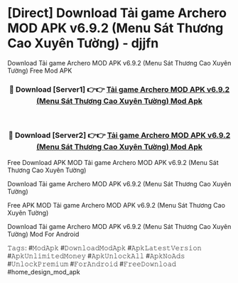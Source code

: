 # [Direct] Download Tải game Archero MOD APK v6.9.2 (Menu Sát Thương Cao Xuyên Tường) - djjfn
Download Tải game Archero MOD APK v6.9.2 (Menu Sát Thương Cao Xuyên Tường) Free Mod APK

<div align="center">
<h3>🔴 Download [Server1] 👉👉 <a href="https://apk-comot.site?title=Tải_game_Archero_MOD_APK_v6.9.2_(Menu_Sát_Thương_Cao_Xuyên_Tường)">Tải game Archero MOD APK v6.9.2 (Menu Sát Thương Cao Xuyên Tường) Mod Apk</a></h3><br>

<h3>🔴 Download [Server2] 👉👉 <a href="https://apk-comot.site?title=Tải_game_Archero_MOD_APK_v6.9.2_(Menu_Sát_Thương_Cao_Xuyên_Tường)">Tải game Archero MOD APK v6.9.2 (Menu Sát Thương Cao Xuyên Tường) Mod Apk</a></h3>
</div>


Free Download APK MOD Tải game Archero MOD APK v6.9.2 (Menu Sát Thương Cao Xuyên Tường)

Download Tải game Archero MOD APK v6.9.2 (Menu Sát Thương Cao Xuyên Tường) 

Free APK MOD Tải game Archero MOD APK v6.9.2 (Menu Sát Thương Cao Xuyên Tường) 

Download Tải game Archero MOD APK v6.9.2 (Menu Sát Thương Cao Xuyên Tường) Mod For Android

𝚃𝚊𝚐𝚜: #𝙼𝚘𝚍𝙰𝚙𝚔 #𝙳𝚘𝚠𝚗𝚕𝚘𝚊𝚍𝙼𝚘𝚍𝙰𝚙𝚔 #𝙰𝚙𝚔𝙻𝚊𝚝𝚎𝚜𝚝𝚅𝚎𝚛𝚜𝚒𝚘𝚗 #𝙰𝚙𝚔𝚄𝚗𝚕𝚒𝚖𝚒𝚝𝚎𝚍𝙼𝚘𝚗𝚎𝚢 #𝙰𝚙𝚔𝚄𝚗𝚕𝚘𝚌𝚔𝙰𝚕𝚕 #𝙰𝚙𝚔𝙽𝚘𝙰𝚍𝚜 #𝚄𝚗𝚕𝚘𝚌𝚔𝙿𝚛𝚎𝚖𝚒𝚞𝚖 #𝙵𝚘𝚛𝙰𝚗𝚍𝚛𝚘𝚒𝚍 #𝙵𝚛𝚎𝚎𝙳𝚘𝚠𝚗𝚕𝚘𝚊𝚍 #home_design_mod_apk